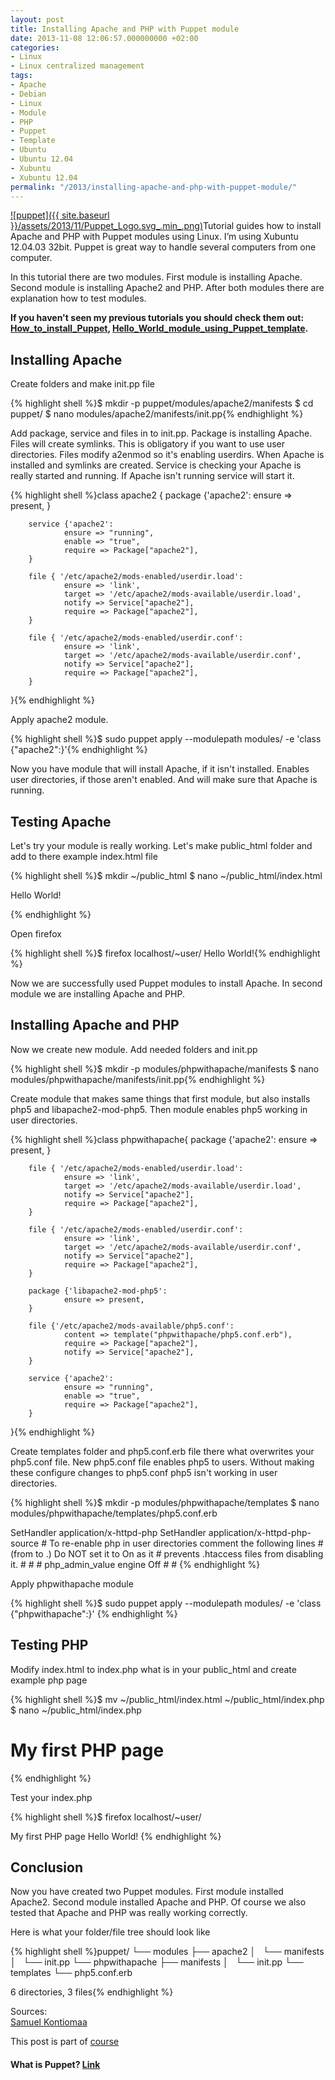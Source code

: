```yaml
---
layout: post
title: Installing Apache and PHP with Puppet module
date: 2013-11-08 12:06:57.000000000 +02:00
categories:
- Linux
- Linux centralized management
tags:
- Apache
- Debian
- Linux
- Module
- PHP
- Puppet
- Template
- Ubuntu
- Ubuntu 12.04
- Xubuntu
- Xubuntu 12.04
permalink: "/2013/installing-apache-and-php-with-puppet-module/"
---
```

[![puppet]({{ site.baseurl }}/assets/2013/11/Puppet_Logo.svg_.min_.png)](https://puppet.com/)Tutorial guides how to install Apache and PHP with Puppet modules using Linux. I’m using Xubuntu 12.04.03 32bit. Puppet is great way to handle several computers from one computer.

In this tutorial there are two modules. First module is installing Apache. Second module is installing Apache2 and PHP. After both modules there are explanation how to test modules.

**If you haven't seen my previous tutorials you should check them out:  
[How_to_install_Puppet](http://soivi.net/2013/how-to-install-puppet/), [Hello_World_module_using_Puppet_template](http://soivi.net/2013/template-hello-world-module-to-puppet/).**

## Installing Apache

Create folders and make init.pp file

{% highlight shell %}$ mkdir -p puppet/modules/apache2/manifests
$ cd puppet/
$ nano modules/apache2/manifests/init.pp{% endhighlight %}

Add package, service and files in to init.pp. Package is installing Apache. Files will create symlinks. This is obligatory if you want to use user directories. Files modify a2enmod so it's enabling userdirs. When Apache is installed and symlinks are created. Service is checking your Apache is really started and running. If Apache isn't running service will start it.

{% highlight shell %}class apache2 {
        package {'apache2':
                ensure => present,
        }

        service {'apache2':
                ensure => "running",
                enable => "true",
                require => Package["apache2"],
        }

        file { '/etc/apache2/mods-enabled/userdir.load':
                ensure => 'link',
                target => '/etc/apache2/mods-available/userdir.load',
                notify => Service["apache2"],
                require => Package["apache2"],
        }

        file { '/etc/apache2/mods-enabled/userdir.conf':
                ensure => 'link',
                target => '/etc/apache2/mods-available/userdir.conf',
                notify => Service["apache2"],
                require => Package["apache2"],
        }
}{% endhighlight %}

Apply apache2 module.

{% highlight shell %}$ sudo puppet apply --modulepath modules/ -e 'class {"apache2":}'{% endhighlight %}

Now you have module that will install Apache, if it isn't installed. Enables user directories, if those aren't enabled. And will make sure that Apache is running.

## Testing Apache

Let's try your module is really working. Let's make public_html folder and add to there example index.html file

{% highlight shell %}$ mkdir ~/public_html
$ nano ~/public_html/index.html

<!DOCTYPE HTML>
<html>
     <body>
          <p>Hello World!</p>
     </body>
</html>{% endhighlight %}

Open firefox

{% highlight shell %}$ firefox localhost/~user/
Hello World!{% endhighlight %}

Now we are successfully used Puppet modules to install Apache. In second module we are installing Apache and PHP.

## Installing Apache and PHP

Now we create new module. Add needed folders and init.pp

{% highlight shell %}$ mkdir -p modules/phpwithapache/manifests
$ nano modules/phpwithapache/manifests/init.pp{% endhighlight %}

Create module that makes same things that first module, but also installs php5 and libapache2-mod-php5\. Then module enables php5 working in user directories.

{% highlight shell %}class phpwithapache{
        package {'apache2':
                ensure => present,
        }

        file { '/etc/apache2/mods-enabled/userdir.load':
                ensure => 'link',
                target => '/etc/apache2/mods-available/userdir.load',
                notify => Service["apache2"],
                require => Package["apache2"],
        }

        file { '/etc/apache2/mods-enabled/userdir.conf':
                ensure => 'link',
                target => '/etc/apache2/mods-available/userdir.conf',
                notify => Service["apache2"],
                require => Package["apache2"],
        }

        package {'libapache2-mod-php5':
                ensure => present,
        }

        file {'/etc/apache2/mods-available/php5.conf':
                content => template("phpwithapache/php5.conf.erb"),
                require => Package["apache2"],
                notify => Service["apache2"],
        }

        service {'apache2':
                ensure => "running",
                enable => "true",
                require => Package["apache2"],
        }
}{% endhighlight %}

Create templates folder and php5.conf.erb file there what overwrites your php5.conf file. New php5.conf file enables php5 to users. Without making these configure changes to php5.conf php5 isn't working in user directories.

{% highlight shell %}$ mkdir -p modules/phpwithapache/templates
$ nano modules/phpwithapache/templates/php5.conf.erb 

<IfModule mod_php5.c>
    <FilesMatch "\.ph(p3?|tml)$">
        SetHandler application/x-httpd-php
    </FilesMatch>
    <FilesMatch "\.phps$">
        SetHandler application/x-httpd-php-source
    </FilesMatch>
    # To re-enable php in user directories comment the following lines
    # (from <IfModule ...> to </IfModule>.) Do NOT set it to On as it
    # prevents .htaccess files from disabling it.
   # <IfModule mod_userdir.c>
   #     <Directory /home/*/public_html>
   #         php_admin_value engine Off
   #     </Directory>
   # </IfModule>
</IfModule>{% endhighlight %}

Apply phpwithapache module

{% highlight shell %}$ sudo puppet apply --modulepath modules/ -e 'class {"phpwithapache":}'
{% endhighlight %}

## Testing PHP

Modify index.html to index.php what is in your public_html and create example php page

{% highlight shell %}$ mv ~/public_html/index.html ~/public_html/index.php
$ nano ~/public_html/index.php

<!DOCTYPE html>
<html>
     <body>
          <h1>My first PHP page</h1>
          <?php
              echo "Hello World!";
          ?>
     </body>
</html>{% endhighlight %}

Test your index.php

{% highlight shell %}$ firefox localhost/~user/

My first PHP page
Hello World! {% endhighlight %}

## Conclusion

Now you have created two Puppet modules. First module installed Apache2\. Second module installed Apache and PHP. Of course we also tested that Apache and PHP was really working correctly.

Here is what your folder/file tree should look like

{% highlight shell %}puppet/
└── modules
    ├── apache2
    │   └── manifests
    │       └── init.pp
    └── phpwithapache
        ├── manifests
        │   └── init.pp
        └── templates
            └── php5.conf.erb

6 directories, 3 files{% endhighlight %}

Sources:  
[Samuel Kontiomaa](http://samuelkontiomaa.com/2013/11/01/hello-puppet-module/)

This post is part of [course](http://terokarvinen.com/2013/aikataulu-%E2%80%93-linuxin-keskitetty-hallinta-%E2%80%93-ict4tn011-4-syksylla-2013)

#### What is Puppet? [Link](https://en.wikipedia.org/wiki/Puppet_(software))